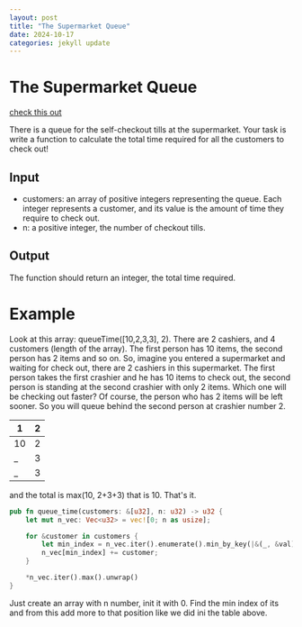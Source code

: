 ```yaml
---
layout: post
title: "The Supermarket Queue"
date: 2024-10-17
categories: jekyll update
---
```


# The Supermarket Queue

[check this out](https://www.codewars.com/kata/57b06f90e298a7b53d000a86/train/rust)

There is a queue for the self-checkout tills at the supermarket. Your task is write a function to calculate the total time required for all the customers to check out!

## Input

- customers: an array of positive integers representing the queue. Each integer represents a customer, and its value is the amount of time they require to check out.
- n: a positive integer, the number of checkout tills.

## Output

The function should return an integer, the total time required.

# Example

Look at this array: queueTime([10,2,3,3], 2). There are 2 cashiers, and 4 customers (length of the array). 
The first person has 10 items, the second person has 2 items and so on. So, imagine you entered a supermarket and waiting for check out,
there are 2 cashiers in this supermarket. The first person takes the first crashier and he has 10 items to check out, the second person is 
standing at the second crashier with only 2 items. Which one will be checking out faster? Of course, the person who has 2 items will be left sooner. 
So you will queue behind the second person at crashier number 2.

| 1 | 2 | 
|----------|----------|
| 10 | 2 |
| _ | 3 |
| _ | 3 |

and the total is max(10, 2+3+3) that is 10. That's it.

```rust
pub fn queue_time(customers: &[u32], n: u32) -> u32 {
    let mut n_vec: Vec<u32> = vec![0; n as usize];

    for &customer in customers {
        let min_index = n_vec.iter().enumerate().min_by_key(|&(_, &val)| val).unwrap().0;
        n_vec[min_index] += customer;
    }

    *n_vec.iter().max().unwrap()
}
```

Just create an array with n number, init it with 0.
Find the min index of its and from this add more to that position like we did ini the table above.



